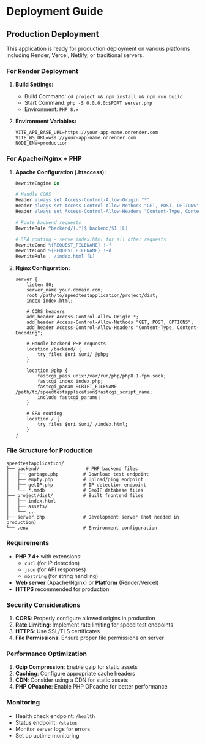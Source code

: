 # Deployment Guide

## Production Deployment

This application is ready for production deployment on various platforms including Render, Vercel, Netlify, or traditional servers.

### For Render Deployment

1. **Build Settings:**
   - Build Command: `cd project && npm install && npm run build`
   - Start Command: `php -S 0.0.0.0:$PORT server.php`
   - Environment: `PHP 8.x`

2. **Environment Variables:**
   ```
   VITE_API_BASE_URL=https://your-app-name.onrender.com
   VITE_WS_URL=wss://your-app-name.onrender.com
   NODE_ENV=production
   ```

### For Apache/Nginx + PHP

1. **Apache Configuration (.htaccess):**
   ```apache
   RewriteEngine On
   
   # Handle CORS
   Header always set Access-Control-Allow-Origin "*"
   Header always set Access-Control-Allow-Methods "GET, POST, OPTIONS"
   Header always set Access-Control-Allow-Headers "Content-Type, Content-Encoding"
   
   # Route backend requests
   RewriteRule ^backend/(.*)$ backend/$1 [L]
   
   # SPA routing - serve index.html for all other requests
   RewriteCond %{REQUEST_FILENAME} !-f
   RewriteCond %{REQUEST_FILENAME} !-d
   RewriteRule . /index.html [L]
   ```

2. **Nginx Configuration:**
   ```nginx
   server {
       listen 80;
       server_name your-domain.com;
       root /path/to/speedtestapplication/project/dist;
       index index.html;
   
       # CORS headers
       add_header Access-Control-Allow-Origin *;
       add_header Access-Control-Allow-Methods "GET, POST, OPTIONS";
       add_header Access-Control-Allow-Headers "Content-Type, Content-Encoding";
   
       # Handle backend PHP requests
       location /backend/ {
           try_files $uri $uri/ @php;
       }
   
       location @php {
           fastcgi_pass unix:/var/run/php/php8.1-fpm.sock;
           fastcgi_index index.php;
           fastcgi_param SCRIPT_FILENAME /path/to/speedtestapplication$fastcgi_script_name;
           include fastcgi_params;
       }
   
       # SPA routing
       location / {
           try_files $uri $uri/ /index.html;
       }
   }
   ```

### File Structure for Production

```
speedtestapplication/
├── backend/                 # PHP backend files
│   ├── garbage.php         # Download test endpoint
│   ├── empty.php           # Upload/ping endpoint
│   ├── getIP.php           # IP detection endpoint
│   └── *.mmdb              # GeoIP database files
├── project/dist/           # Built frontend files
│   ├── index.html
│   ├── assets/
│   └── ...
├── server.php              # Development server (not needed in production)
└── .env                    # Environment configuration
```

### Requirements

- **PHP 7.4+** with extensions:
  - `curl` (for IP detection)
  - `json` (for API responses)
  - `mbstring` (for string handling)
- **Web server** (Apache/Nginx) or **Platform** (Render/Vercel)
- **HTTPS** recommended for production

### Security Considerations

1. **CORS**: Properly configure allowed origins in production
2. **Rate Limiting**: Implement rate limiting for speed test endpoints
3. **HTTPS**: Use SSL/TLS certificates
4. **File Permissions**: Ensure proper file permissions on server

### Performance Optimization

1. **Gzip Compression**: Enable gzip for static assets
2. **Caching**: Configure appropriate cache headers
3. **CDN**: Consider using a CDN for static assets
4. **PHP OPcache**: Enable PHP OPcache for better performance

### Monitoring

- Health check endpoint: `/health`
- Status endpoint: `/status`
- Monitor server logs for errors
- Set up uptime monitoring